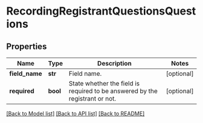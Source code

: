 # RecordingRegistrantQuestionsQuestions

## Properties
Name | Type | Description | Notes
------------ | ------------- | ------------- | -------------
**field_name** | **str** | Field name. | [optional] 
**required** | **bool** | State whether the field is required to be answered by the registrant or not. | [optional] 

[[Back to Model list]](../README.md#documentation-for-models) [[Back to API list]](../README.md#documentation-for-api-endpoints) [[Back to README]](../README.md)

